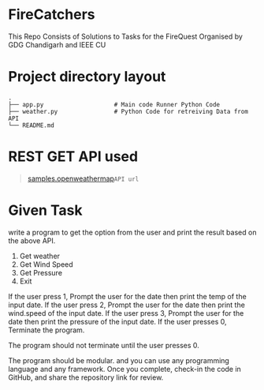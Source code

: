 # FireCatchers
This Repo Consists of Solutions to Tasks for the FireQuest Organised by GDG Chandigarh and IEEE CU

# Project directory layout
    .
    ├── app.py                    # Main code Runner Python Code
    ├── weather.py                # Python Code for retreiving Data from API
    └── README.md

# REST GET API used
> [samples.openweathermap](https://samples.openweathermap.org/data/2.5/forecast/hourly?q=London,us&appid=b6907d289e10d714a6e88b30761fae22)`API url`

# Given Task
write a program to get the option from the user and print the result based on the above API.
 
1. Get weather
2. Get Wind Speed
3. Get Pressure
0. Exit
 
If the user press 1, Prompt the user for the date then print the temp of the input date.
If the user press 2, Prompt the user for the date then print the wind.speed of the input date.
If the user press 3, Prompt the user for the date then print the pressure of the input date.
If the user presses 0, Terminate the program.
 
The program should not terminate until the user presses 0.
 
The program should be modular. and you can use any programming language and any framework.
Once you complete, check-in the code in GitHub, and share the repository link for review.
